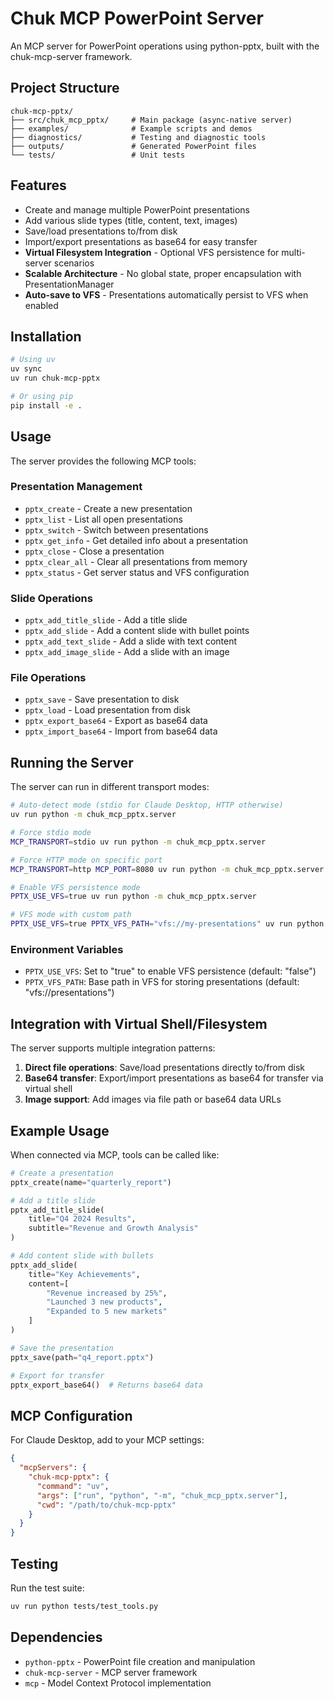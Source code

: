 # Chuk MCP PowerPoint Server

An MCP server for PowerPoint operations using python-pptx, built with the chuk-mcp-server framework.

## Project Structure

```
chuk-mcp-pptx/
├── src/chuk_mcp_pptx/     # Main package (async-native server)
├── examples/              # Example scripts and demos
├── diagnostics/           # Testing and diagnostic tools  
├── outputs/               # Generated PowerPoint files
└── tests/                 # Unit tests
```

## Features

- Create and manage multiple PowerPoint presentations
- Add various slide types (title, content, text, images)
- Save/load presentations to/from disk
- Import/export presentations as base64 for easy transfer
- **Virtual Filesystem Integration** - Optional VFS persistence for multi-server scenarios
- **Scalable Architecture** - No global state, proper encapsulation with PresentationManager
- **Auto-save to VFS** - Presentations automatically persist to VFS when enabled

## Installation

```bash
# Using uv
uv sync
uv run chuk-mcp-pptx

# Or using pip
pip install -e .
```

## Usage

The server provides the following MCP tools:

### Presentation Management
- `pptx_create` - Create a new presentation
- `pptx_list` - List all open presentations
- `pptx_switch` - Switch between presentations
- `pptx_get_info` - Get detailed info about a presentation
- `pptx_close` - Close a presentation
- `pptx_clear_all` - Clear all presentations from memory
- `pptx_status` - Get server status and VFS configuration

### Slide Operations
- `pptx_add_title_slide` - Add a title slide
- `pptx_add_slide` - Add a content slide with bullet points
- `pptx_add_text_slide` - Add a slide with text content
- `pptx_add_image_slide` - Add a slide with an image

### File Operations
- `pptx_save` - Save presentation to disk
- `pptx_load` - Load presentation from disk
- `pptx_export_base64` - Export as base64 data
- `pptx_import_base64` - Import from base64 data

## Running the Server

The server can run in different transport modes:

```bash
# Auto-detect mode (stdio for Claude Desktop, HTTP otherwise)
uv run python -m chuk_mcp_pptx.server

# Force stdio mode
MCP_TRANSPORT=stdio uv run python -m chuk_mcp_pptx.server

# Force HTTP mode on specific port
MCP_TRANSPORT=http MCP_PORT=8080 uv run python -m chuk_mcp_pptx.server

# Enable VFS persistence mode
PPTX_USE_VFS=true uv run python -m chuk_mcp_pptx.server

# VFS mode with custom path
PPTX_USE_VFS=true PPTX_VFS_PATH="vfs://my-presentations" uv run python -m chuk_mcp_pptx.server
```

### Environment Variables

- `PPTX_USE_VFS`: Set to "true" to enable VFS persistence (default: "false")
- `PPTX_VFS_PATH`: Base path in VFS for storing presentations (default: "vfs://presentations")

## Integration with Virtual Shell/Filesystem

The server supports multiple integration patterns:

1. **Direct file operations**: Save/load presentations directly to/from disk
2. **Base64 transfer**: Export/import presentations as base64 for transfer via virtual shell
3. **Image support**: Add images via file path or base64 data URLs

## Example Usage

When connected via MCP, tools can be called like:

```python
# Create a presentation
pptx_create(name="quarterly_report")

# Add a title slide
pptx_add_title_slide(
    title="Q4 2024 Results",
    subtitle="Revenue and Growth Analysis"
)

# Add content slide with bullets
pptx_add_slide(
    title="Key Achievements",
    content=[
        "Revenue increased by 25%",
        "Launched 3 new products",
        "Expanded to 5 new markets"
    ]
)

# Save the presentation
pptx_save(path="q4_report.pptx")

# Export for transfer
pptx_export_base64()  # Returns base64 data
```

## MCP Configuration

For Claude Desktop, add to your MCP settings:

```json
{
  "mcpServers": {
    "chuk-mcp-pptx": {
      "command": "uv",
      "args": ["run", "python", "-m", "chuk_mcp_pptx.server"],
      "cwd": "/path/to/chuk-mcp-pptx"
    }
  }
}
```

## Testing

Run the test suite:

```bash
uv run python tests/test_tools.py
```

## Dependencies

- `python-pptx` - PowerPoint file creation and manipulation
- `chuk-mcp-server` - MCP server framework
- `mcp` - Model Context Protocol implementation